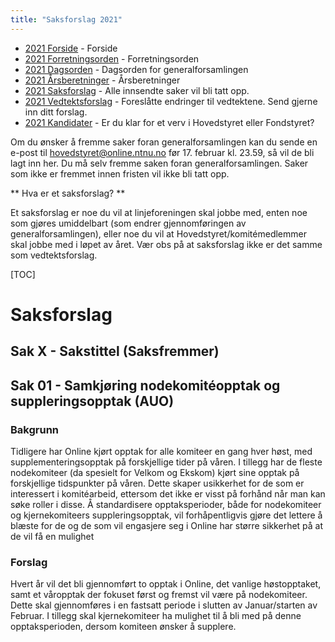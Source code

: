 ```yaml
---
title: "Saksforslag 2021"
---
```


* [2021 Forside](/wiki/online/generalforsamlingen/genfors2021)   - Forside
* [2021 Forretningsorden](/wiki/online/generalforsamlingen/genfors2021/forretningsorden) - Forretningsorden
* [2021 Dagsorden](/wiki/online/generalforsamlingen/genfors2021/dagsorden) - Dagsorden for generalforsamlingen
* [2021 Årsberetninger](/wiki/online/generalforsamlingen/genfors2021/aarsberetninger) - Årsberetninger
* [2021 Saksforslag](/wiki/online/generalforsamlingen/genfors2021/saksforslag) - Alle innsendte saker vil bli tatt opp.
* [2021 Vedtektsforslag](/wiki/online/generalforsamlingen/genfors2021/vedtekstforslag) - Foreslåtte endringer til vedtektene. Send gjerne inn ditt forslag.
* [2021 Kandidater](/wiki/online/generalforsamlingen/genfors2021/valg) - Er du klar for et verv i Hovedstyret eller Fondstyret?

Om du ønsker å fremme saker foran generalforsamlingen kan du sende en e-post til hovedstyret@online.ntnu.no før 17. februar kl. 23.59, så vil de bli lagt inn her. Du må selv fremme saken foran generalforsamlingen. Saker som ikke er fremmet innen fristen vil ikke bli tatt opp. 

** Hva er et saksforslag? **

Et saksforslag er noe du vil at linjeforeningen skal jobbe med, enten noe som gjøres umiddelbart (som endrer gjennomføringen av generalforsamlingen), eller noe du vil at Hovedstyret/komitémedlemmer skal jobbe med i løpet av året. Vær obs på at saksforslag ikke er det samme som vedtektsforslag.

[TOC]

# Saksforslag 


## Sak X - Sakstittel (Saksfremmer)

## Sak 01 - Samkjøring nodekomitéopptak og suppleringsopptak (AUO)

### Bakgrunn

Tidligere har Online kjørt opptak for alle komiteer en gang hver høst, med supplementeringsopptak på forskjellige tider på våren. I tillegg har de fleste nodekomiteer (da spesielt for Velkom og Ekskom) kjørt sine opptak på forskjellige tidspunkter på våren. Dette skaper usikkerhet for de som er interessert i komitéarbeid, ettersom det ikke er visst på forhånd når man kan søke roller i disse. Å standardisere opptaksperioder, både for nodekomiteer og kjernekomiteers suppleringsopptak, vil forhåpentligvis gjøre det lettere å blæste for de og de som vil engasjere seg i Online har større sikkerhet på at de vil få en mulighet

### Forslag

Hvert år vil det bli gjennomført to opptak i Online, det vanlige høstopptaket, samt et våropptak der fokuset først og fremst vil være på nodekomiteer. Dette skal gjennomføres i en fastsatt periode i slutten av Januar/starten av Februar. I tillegg skal kjernekomiteer ha mulighet til å bli med på denne opptaksperioden, dersom komiteen ønsker å supplere.